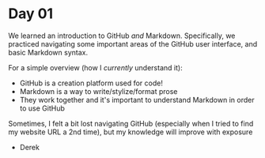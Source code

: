 # Day 01

We learned an introduction to GitHub *and* Markdown. 
Specifically, we practiced navigating some important areas of the GitHub user interface, and basic Markdown syntax.

For a simple overview (how I *currently* understand it):

- GitHub is a creation platform used for code!
- Markdown is a way to write/stylize/format prose
- They work together and it's important to understand Markdown in order to use GitHub

Sometimes, I felt a bit lost navigating GitHub (especially when I tried to find my website URL a 2nd time), but my knowledge will improve with exposure

- Derek

